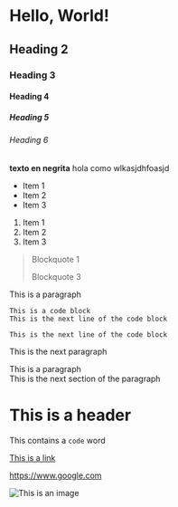 # Hello, World!
## Heading 2
### Heading 3
#### Heading 4
##### Heading 5
###### Heading 6

**texto en negrita** hola como wlkasjdhfoasjd

* Item 1
* Item 2
* Item 3

1. Item 1
2. Item 2
3. Item 3

> Blockquote 1
>
> Blockquote 3

This is a paragraph
```
This is a code block
This is the next line of the code block

This is the next line of the code block
```
This is the next paragraph

This is a paragraph  
This is the next section of the paragraph

# This is a header

This contains a `code` word

[This is a link](https://www.google.com)

<https://www.google.com>

![This is an image](https://www.google.com)